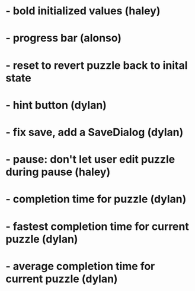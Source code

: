 # - bold initialized values (haley)
# - progress bar (alonso)
# - reset to revert puzzle back to inital state
# - hint button (dylan)
# - fix save, add a SaveDialog (dylan)
# - pause: don't let user edit puzzle during pause (haley) 
# - completion time for puzzle (dylan)
# - fastest completion time for current puzzle (dylan)
# - average completion time for current puzzle (dylan)
